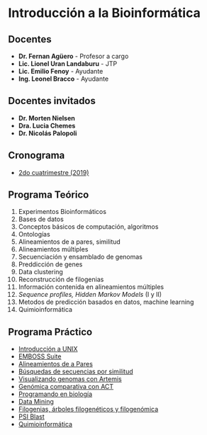 # Introducción a la Bioinformática

## Docentes
- **Dr. Fernan Agüero** - Profesor a cargo
- **Lic. Lionel Uran Landaburu** - JTP
- **Lic. Emilio Fenoy** - Ayudante
- **Ing. Leonel Bracco** - Ayudante

## Docentes invitados
- **Dr. Morten Nielsen**
- **Dra. Lucia Chemes**
- **Dr. Nicolás Palopoli**

## Cronograma
- [2do cuatrimestre (2019)](Cronograma%202-2019.pdf)

## Programa Teórico

1. Experimentos Bioinformáticos
2. Bases de datos
3. Conceptos básicos de computación, algoritmos
4. Ontologías
5. Alineamientos de a pares, similitud
6. Alineamientos múltiples
7. Secuenciación y ensamblado de genomas
8. Preddicción de genes
9. Data clustering
10. Reconstrucción de filogenias
11. Información contenida en alineamientos múltiples
12. *Sequence profiles, Hidden Markov Models* (I y II)
13. Metodos de predicción basados en datos, machine learning
14. Quimioinformática

## Programa Práctico

- [Introducción a UNIX](TPs/UNIX/TP.md)
- [EMBOSS Suite](TPs/EMBOSS/EMBOSS-Suite.md)
- [Alineamientos de a Pares](#)
- [Búsquedas de secuencias por similitud](#)
- [Visualizando genomas con Artemis](TPs/Artemis/TP.md)
- [Genómica comparativa con ACT](TPs/master/Genomica-Comparativa/TP.md)
- [Programando en biología](TPs/IntroR/TP.md)
- [Data Mining](TPs/DataMining/TP.md)
- [Filogenias, árboles filogenéticos y filogenómica](#)
- [PSI Blast](#)
- [Quimioinformática](TPs/Quimioinfo/TP.md)

